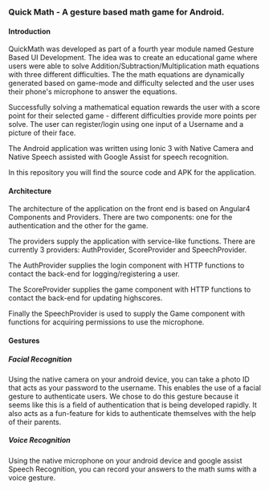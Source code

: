 ### Quick Math - A gesture based math game for Android.

#### Introduction
QuickMath was developed as part of a fourth year module named Gesture Based UI Development. The idea was to create an educational game where users were able to solve Addition/Subtraction/Multiplication math equations with three different difficulties. The the math equations are dynamically generated based on game-mode and difficulty selected and the user uses their phone's microphone to answer the equations.

Successfully solving a mathematical equation rewards the user with a score point for their selected game - different difficulties provide more points per solve. The user can register/login using one input of a Username and a picture of their face.

The Android application was written using Ionic 3 with Native Camera and Native Speech assisted with Google Assist for speech recognition.

In this repository you will find the source code and APK for the application.

#### Architecture
The architecture of the application on the front end is based on Angular4 Components and Providers. There are two components: one for the authentication and the other for the game.

The providers supply the application with service-like functions. There are currently 3 providers: AuthProvider, ScoreProvider and SpeechProvider.

The AuthProvider supplies the login component with HTTP functions to contact the back-end for logging/registering a user.

The ScoreProvider supplies the game component with HTTP functions to contact the back-end for updating highscores.

Finally the SpeechProvider is used to supply the Game component with functions for acquiring permissions to use the microphone.

#### Gestures
##### Facial Recognition
Using the native camera on your android device, you can take a photo ID that acts as your password to the username. This enables the use of a facial gesture to authenticate users. We chose to do this gesture because it seems like this is a field of authentication that is being developed rapidly. It also acts as a fun-feature for kids to authenticate themselves with the help of their parents.

##### Voice Recognition
Using the native microphone on your android device and google assist Speech Recognition, you can record your answers to the math sums with a voice gesture.
